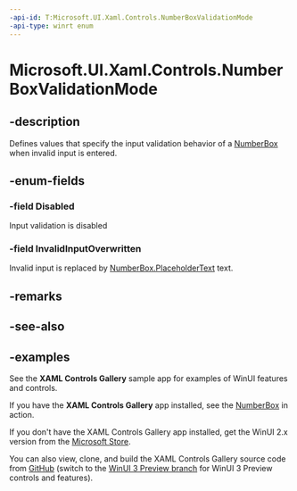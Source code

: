```yaml
---
-api-id: T:Microsoft.UI.Xaml.Controls.NumberBoxValidationMode
-api-type: winrt enum
---
```


# Microsoft.UI.Xaml.Controls.NumberBoxValidationMode

<!--
public enum NumberBoxValidationMode
-->

## -description

Defines values that specify the input validation behavior of a [NumberBox](numberbox.md) when invalid input is entered.

## -enum-fields

### -field Disabled

Input validation is disabled

### -field InvalidInputOverwritten

Invalid input is replaced by [NumberBox.PlaceholderText](numberbox_placeholdertext.md) text.

## -remarks

## -see-also

## -examples

See the **XAML Controls Gallery** sample app for examples of WinUI features and controls.

If you have the **XAML Controls Gallery** app installed, see the [NumberBox](xamlcontrolsgallery:/item/NumberBox) in action.

If you don't have the XAML Controls Gallery app installed, get the WinUI 2.x version from the [Microsoft Store](https://www.microsoft.com/p/xaml-controls-gallery/9msvh128x2zt).

You can also view, clone, and build the XAML Controls Gallery source code from [GitHub](https://github.com/Microsoft/Xaml-Controls-Gallery) (switch to the [WinUI 3 Preview branch](https://github.com/microsoft/Xaml-Controls-Gallery/tree/winui3preview) for WinUI 3 Preview controls and features).
